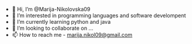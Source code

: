 - 👋 Hi, I’m @Marija-Nikolovska09
- 👀 I’m interested in programming languages and software develompent
- 🌱 I’m currently learning python and java
- 💞️ I’m looking to collaborate on ...
- 📫 How to reach me - marija.nikol09@gmail.com

<!---
Marija-Nikolovska09/Marija-Nikolovska09 is a ✨ special ✨ repository because its `README.md` (this file) appears on your GitHub profile.
You can click the Preview link to take a look at your changes.
--->

